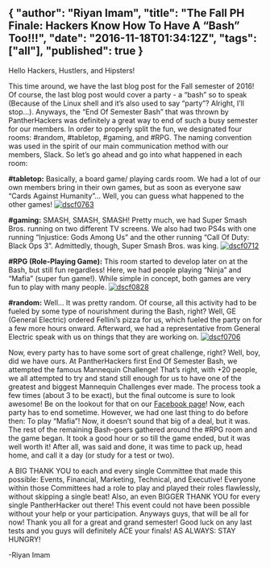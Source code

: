 {
  "author": "Riyan Imam",
  "title": "The Fall PH Finale: Hackers Know How To Have A “Bash” Too!!!",
  "date": "2016-11-18T01:34:12Z",
  "tags": ["all"],
  "published": true
}
---
Hello Hackers, Hustlers, and Hipsters!

This time around, we have the last blog post for the Fall semester of 2016! Of course, the last blog post would cover a party - a “bash” so to speak (Because of the Linux shell and it’s also used to say “party”? Alright, I’ll stop…). Anyways, the “End Of Semester Bash” that was thrown by PantherHackers was definitely a great way to end of such a busy semester for our members. In order to properly split the fun, we designated four rooms: #random, #tabletop, #gaming, and #RPG. The naming convention was used in the spirit of our main communication method with our members, Slack. So let’s go ahead and go into what happened in each room:

**\#tabletop:**
Basically, a board game/ playing cards room. We had a lot of our own members bring in their own games, but as soon as everyone saw “Cards Against Humanity”... Well, you can guess what happened to the other games!
[![dscf0763](http://pantherhackers.com/wp-content/uploads/2016/11/DSCF0763-300x200.jpg)](http://pantherhackers.com/wp-content/uploads/2016/11/DSCF0763.jpg)

**\#gaming:**
SMASH, SMASH, SMASH! Pretty much, we had Super Smash Bros. running on two different TV screens. We also had two PS4s with one running “Injustice: Gods Among Us” and the other running “Call Of Duty: Black Ops 3”. Admittedly, though, Super Smash Bros. was king.
[![dscf0712](http://pantherhackers.com/wp-content/uploads/2016/11/DSCF0712-300x200.jpg)](http://pantherhackers.com/wp-content/uploads/2016/11/DSCF0712.jpg)

 **\#RPG (Role-Playing Game):**
 This room started to develop later on at the Bash, but still fun regardless! Here, we had people playing “Ninja” and “Mafia” (super fun game!). While simple in concept, both games are very fun to play with many people.
 [![dscf0828](http://pantherhackers.com/wp-content/uploads/2016/11/DSCF0828-1-300x200.jpg)](http://pantherhackers.com/wp-content/uploads/2016/11/DSCF0828-1.jpg)

 **\#random:**
 Well… It was pretty random. Of course, all this activity had to be fueled by some type of nourishment during the Bash, right? Well, GE (General Electric) ordered Fellini’s pizza for us, which fueled the party on for a few more hours onward. Afterward, we had a representative from General Electric speak with us on things that they are working on.
 [![dscf0706](http://pantherhackers.com/wp-content/uploads/2016/11/DSCF0706-300x200.jpg)](http://pantherhackers.com/wp-content/uploads/2016/11/DSCF0706.jpg)

 Now, every party has to have some sort of great challenge, right? Well, boy, did we have ours. At PantherHackers first End Of Semester Bash, we attempted the famous Mannequin Challenge! That’s right, with +20 people, we all attempted to try and stand still enough for us to have one of the greatest and biggest Mannequin Challenges ever made. The process took a few times (about 3 to be exact), but the final outcome is sure to look awesome! Be on the lookout for that on our [Facebook page](https://www.facebook.com/PantherHackers/?fref=ts)!  Now, each party has to end sometime. However, we had one last thing to do before then: To play “Mafia”! Now, it doesn’t sound that big of a deal, but it was. The rest of the remaining Bash-goers gathered around the #RPG room and the game began. It took a good hour or so till the game ended, but it was well worth it! After all, was said and done, it was time to pack up, head home, and call it a day (or study for a test or two).  

 A BIG THANK YOU to each and every single Committee that made this possible: Events, Financial, Marketing, Technical, and Executive! Everyone within those Committees had a role to play and played their roles flawlessly, without skipping a single beat! Also, an even BIGGER THANK YOU for every single PantherHacker out there! This event could not have been possible without your help or your participation. Anyways guys, that will be all for now! Thank you all for a great and grand semester! Good luck on any last tests and you guys will definitely ACE your finals! AS ALWAYS: STAY HUNGRY!

 -Riyan Imam
